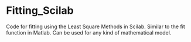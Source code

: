 # Fitting_Scilab
Code for fitting using the Least Square Methods in Scilab. Similar to the fit function in Matlab. Can be used for any kind of mathematical model. 
